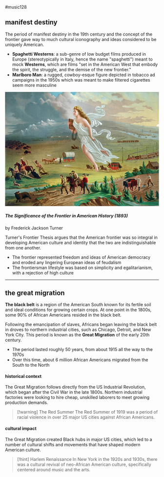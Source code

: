 #music128 

## manifest destiny
The period of manifest destiny in the 19th century and the concept of the frontier gave way to much cultural iconography and ideas considered to be uniquely American. 
- **Spaghetti Westerns**: a sub-genre of low budget films produced in Europe (stereotypically in Italy, hence the name "spaghetti") meant to mock **Westerns**, which are films "set in the American West that embody the spirit, the struggle, and the demise of the new frontier."
- **Marlboro Man**: a rugged, cowboy-esque figure depicted in tobacco ad campaigns in the 1950s which was meant to make filtered cigarettes seem more masculine

![American Progress by John Gast](img/american_progress.jpg)

##### *The Significance of the Frontier in American History* (1893)
by Frederick Jackson Turner

Turner's Frontier Thesis argues that the American frontier was so integral in developing American culture and identity that the two are indistinguishable from one another.
- The frontier represented freedom and ideas of American democracy and eroded any lingering European ideas of feudalism
- The frontiersman lifestyle was based on simplicity and egalitarianism, with a rejection of high culture 

---
## the great migration
**The black belt** is a region of the American South known for its fertile soil and ideal conditions for growing certain crops. At one point in the 1800s, some 90% of African Americans resided in the black belt.

Following the emancipation of slaves, Africans began leaving the black belt in droves to northern industrial cities, such as Chicago, Detroit, and New York City. This period is known as the **Great Migration** of the early 20th century.
- The period lasted roughly 50 years, from about 1915 all the way to the 1970s
- Over this time, about 6 million African Americans migrated from the South to the North
#### historical context
The Great Migration follows directly from the US Industrial Revolution, which began after the Civil War in the late 1800s. Northern industrial factories were looking to hire cheap, unskilled laborers to meet growing production demands.

>[!warning] The Red Summer
>The Red Summer of 1919 was a period of racial violence in over 25 major US cities against African Americans.

#### cultural impact
The Great Migration created Black hubs in major US cities, which led to a number of cultural shifts and movements that have shaped modern American culture.

>[!hint] Harlem Renaissance
>In New York in the 1920s and 1930s, there was a cultural revival of neo-African American culture, specifically centered around music and the arts.


